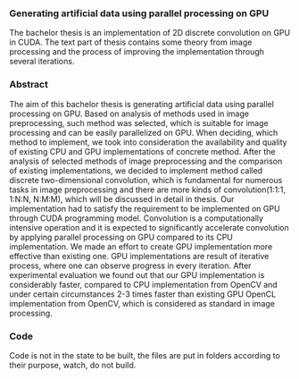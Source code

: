 ### Generating artificial data using parallel processing on GPU

The bachelor thesis is an implementation of 2D discrete convolution on GPU in CUDA. The text part of thesis contains some theory from image processing and the process of improving the implementation through several iterations. 


### Abstract

The aim of this bachelor thesis is generating artificial data using parallel processing on GPU. Based on analysis of methods used in image preprocessing, such method was selected, which is suitable for image processing and can be easily parallelized on GPU. When deciding, which method to implement, we took into consideration the availability and quality of existing CPU and GPU implementations of concrete method. After the analysis of selected methods of image preprocessing and the comparison of existing implementations, we decided to implement method called discrete two-dimensional convolution, which is fundamental for numerous tasks in image preprocessing and there are more kinds of convolution(1:1:1, 1:N:N, N:M:M), which will be discussed in detail in thesis. Our implementation had to satisfy the requirement to be implemented on GPU through CUDA programming model. Convolution is a computationally intensive operation and it is expected to significantly accelerate convolution by applying parallel processing on GPU compared to its CPU implementation. We made an effort to create GPU implementation more effective than existing one. GPU implementations are result of iterative process, where one can observe progress in every iteration. After experimental evaluation we found out that our GPU implementation is considerably faster, compared to CPU implementation from OpenCV and under certain circumstances 2-3 times faster than existing GPU OpenCL implementation from OpenCV, which is considered as standard in image processing.

### Code

Code is not in the state to be built,  the files are put in folders according to their purpose, watch, do not build.   
